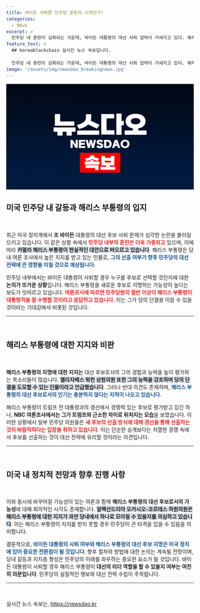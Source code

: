 ```yaml
---
title: 바이든 사퇴론 민주당 혼돈의 시작인가?
categories:
  - News
excerpt: >
  민주당 내 혼란이 심화되는 가운데, 바이든 대통령의 대선 사퇴 압박이 거세지고 있다. 해리스 부통령이 현실적 대안으로 부상하는 가운데, 당내에선 경선 선출과 관련한 갈등이 불거지고 있다. 대선 후보의 향후 거취를 둘러싼 긴장감高, 클릭을 유도하는 이들의 시선이 쏠리고 있다.
feature_text: >
  ## koreablockchain 실시간 뉴스 속보입니다.

  민주당 내 혼란이 심화되는 가운데, 바이든 대통령의 대선 사퇴 압박이 거세지고 있다. 해리스 부통령이 현실적 대안으로 부상하는 가운데, 당내에선 경선 선출과 관련한 갈등이 불거지고 있다. 대선 후보의 향후 거취를 둘러싼 긴장감高, 클릭을 유도하는 이들의 시선이 쏠리고 있다.
image: '/assets/img/newsdao_breakingnews.jpg'
---
```


<p><img src="/assets/img/newsdao_breakingnews.jpg" alt="koreablockchain 속보" /></p>

<h2 data-ke-size="size26">미국 민주당 내 갈등과 해리스 부통령의 입지</h2>

<p data-ke-size="size16">&nbsp;</p>

<p data-ke-size="size16">최근 미국 정치계에서 <b>조 바이든</b> 대통령의 대선 후보 사퇴 문제가 심각한 논란을 불러일으키고 있습니다. 이 같은 상황 속에서 <b><span style="color: #ee2323;">민주당 내부의 혼란은 더욱 가중되고</span></b> 있으며, 이에 따라 <b><span style="background-color: #21538527;">카멀라 해리스 부통령이 현실적인 대안으로 떠오르고 있습니다</span></b>. 해리스 부통령은 당내 여론 조사에서 높은 지지를 받고 있는 인물로, <b><span style="color: #1a5490;">그의 선출 여부가 향후 민주당의 대선 전략에 큰 영향을 미칠 것으로 예상됩니다</span></b>.</p>

<p data-ke-size="size16">민주당 내부에서는 바이든 대통령이 사퇴할 경우 누구를 후보로 선택할 것인지에 대한 <b>논의가 뜨거운 상황</b>입니다. 해리스 부통령을 새로운 후보로 지명하는 가능성이 높다는 보도가 잇따르고 있습니다. <b><span style="color: #ee2323;">여론조사에 따르면 민주당원의 절반 이상이 해리스 부통령이 대통령직을 잘 수행할 것이라고 응답하고 있습니다</span></b>. 이는 그가 당의 단결을 이끌 수 있을 것이라는 기대감에서 비롯된 것입니다.</p>

<hr style="height: 1px; background-color: #333;"/>

<p data-ke-size="size16">&nbsp;</p>

<h2 data-ke-size="size26">해리스 부통령에 대한 지지와 비판</h2>

<p data-ke-size="size16">&nbsp;</p>

<p data-ke-size="size16"><b>해리스 부통령의 지명에 대한 지지는</b> 대선 후보로서의 그의 경험과 능력을 높이 평가하는 목소리들이 많습니다. <b><span style="background-color: #21538527;">엘리자베스 워런 상원의원 또한 그의 능력을 강조하며 당의 단결을 도모할 수 있는 인물이라고 언급했습니다</span></b>. 그러나 반대 의견도 존재하며, <b><span style="color: #1a5490;">해리스 부통령의 대선 후보로서의 인기는 충분하지 않다는 지적이 나오고 있습니다</span></b>.</p>

<p data-ke-size="size16">해리스 부통령이 트럼프 전 대통령과의 경선에서 경쟁력 있는 후보로 평가받고 있긴 하나, <b>NBC 여론조사에서는 그가 트럼프와 근소한 차이로 뒤처지는 모습</b>을 보였습니다. 이러한 상황에서 일부 민주당 의원들은 <b><span style="color: #ee2323;">새 후보의 선출 방식에 대해 경선을 통해 선출하는 것이 바람직하다는 입장을 취하고 있습니다</span></b>. 이는 단순한 승계보다는 치열한 경쟁 속에서 후보를 선출하는 것이 대선 전략에 유리할 것이라는 의견입니다.</p>

<hr style="height: 1px; background-color: #333;"/>

<p data-ke-size="size16">&nbsp;</p>

<h2 data-ke-size="size26">미국 내 정치적 전망과 향후 진행 사항</h2>

<p data-ke-size="size16">&nbsp;</p>

<p data-ke-size="size16">이와 동시에 바꾸어질 가능성이 있는 여론과 함께 <b>해리스 부통령의 대선 후보로서의 가능성</b>에 대해 회의적인 시각도 존재합니다. <b><span style="background-color: #21538527;">알렉산드리아 오카시오-코르테스 하원의원은 해리스 부통령에 대한 지지가 과연 당내에서 하나로 모아질 수 있을지를 의심하고 있습니다</span></b>. 이는 해리스 부통령이 지지를 받지 못할 경우 민주당이 큰 타격을 입을 수 있음을 의미합니다.</p>

<p data-ke-size="size16">결론적으로, <b><span style="color: #1a5490;">바이든 대통령의 사퇴 여부와 해리스 부통령의 대선 후보 지명은 미국 정치에 있어 중요한 전환점이 될 것입니다</span></b>. 향후 절차와 방법에 대한 논의는 계속될 전망이며, 당내 갈등과 지지층 형성은 민주당의 미래를 좌우하는 중요한 요소가 될 것입니다. 바이든 대통령이 사퇴할 경우 해리스 부통령이 <b>대선의 리더 역할을 할 수 있을지 여부는 여전히 의문입니다</b>. 민주당의 실질적인 행보와 대선 전략 수립이 주목됩니다.</p>

<hr style="height: 1px; background-color: #333;"/>

<p data-ke-size="size16">&nbsp;</p>
실시간 뉴스 속보는, <a href="https://newsdao.kr" rel="dofollow">https://newsdao.kr</a>


